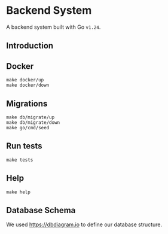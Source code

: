 # Backend System
A backend system built with Go `v1.24`.

## Introduction

## Docker

```
make docker/up
make docker/down
```

## Migrations

```
make db/migrate/up
make db/migrate/down
make go/cmd/seed
```

## Run tests

```
make tests
```

## Help

```
make help
```

## Database Schema
We used https://dbdiagram.io to define our database structure.
